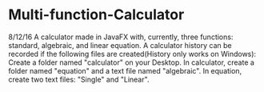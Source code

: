 # Multi-function-Calculator
8/12/16
A calculator made in JavaFX with, currently, three functions: standard, algebraic, and linear equation.
A calculator history can be recorded if the following files are created(History only works on Windows):
  Create a folder named "calculator" on your Desktop.
    In calculator, create a folder named "equation" and a text file named "algebraic".
      In equation, create two text files: "Single" and "Linear".
